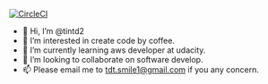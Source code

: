 [![CircleCI](https://dl.circleci.com/insights-snapshot/gh/tintd2/tintd2/main/my_workflow/badge.svg?window=30d)](https://app.circleci.com/insights/github/tintd2/tintd2/workflows/my_workflow/overview?branch=main&reporting-window=last-30-days&insights-snapshot=true)
- 👋 Hi, I’m @tintd2
- 👀 I’m interested in create code by coffee.
- 🌱 I’m currently learning aws developer at udacity.
- 💞️ I’m looking to collaborate on software develop.
- 📫 Please email me to tdt.smile1@gmail.com if you any concern.

<!---
tintd2/tintd2 is a ✨ special ✨ repository because its `README.md` (this file) appears on your GitHub profile.
You can click the Preview link to take a look at your changes.
--->
